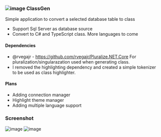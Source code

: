 
### ![image](https://user-images.githubusercontent.com/12003810/182544555-a578d2d4-834d-4a74-a66b-52d03c29ec2f.png) ClassGen

Simple application to convert a selected database table to class

- Support Sql Server as database source
- Convert to C# and TypeScript class. More languages to come

#### Dependencies
- @rvegajr - https://github.com/rvegajr/Pluralize.NET.Core For pluralization/singularazation used when generating class.
- I removed the highlighting dependency and created a simple tokenizer to be used as class highlighter.

#### Plans
- Adding connection manager
- Highlight theme manager
- Adding multiple language support

### Screenshot

![image](https://user-images.githubusercontent.com/12003810/182914856-2290e6a6-9fae-4bbb-9e02-cecc4b4ef463.png)
![image](https://user-images.githubusercontent.com/12003810/182914936-847250f5-aa05-46fe-8e4e-60ac3d22fcd4.png)


